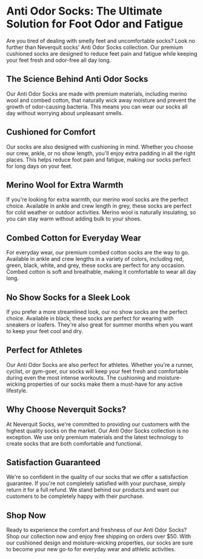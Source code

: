 # Anti Odor Socks: The Ultimate Solution for Foot Odor and Fatigue

Are you tired of dealing with smelly feet and uncomfortable socks? Look no further than Neverquit socks' Anti Odor Socks collection. Our premium cushioned socks are designed to reduce feet pain and fatigue while keeping your feet fresh and odor-free all day long.

## The Science Behind Anti Odor Socks

Our Anti Odor Socks are made with premium materials, including merino wool and combed cotton, that naturally wick away moisture and prevent the growth of odor-causing bacteria. This means you can wear our socks all day without worrying about unpleasant smells.

## Cushioned for Comfort

Our socks are also designed with cushioning in mind. Whether you choose our crew, ankle, or no show length, you'll enjoy extra padding in all the right places. This helps reduce foot pain and fatigue, making our socks perfect for long days on your feet.

## Merino Wool for Extra Warmth

If you're looking for extra warmth, our merino wool socks are the perfect choice. Available in ankle and crew length in grey, these socks are perfect for cold weather or outdoor activities. Merino wool is naturally insulating, so you can stay warm without adding bulk to your shoes.

## Combed Cotton for Everyday Wear

For everyday wear, our premium combed cotton socks are the way to go. Available in ankle and crew lengths in a variety of colors, including red, green, black, white, and grey, these socks are perfect for any occasion. Combed cotton is soft and breathable, making it comfortable to wear all day long.

## No Show Socks for a Sleek Look

If you prefer a more streamlined look, our no show socks are the perfect choice. Available in black, these socks are perfect for wearing with sneakers or loafers. They're also great for summer months when you want to keep your feet cool and dry.

## Perfect for Athletes

Our Anti Odor Socks are also perfect for athletes. Whether you're a runner, cyclist, or gym-goer, our socks will keep your feet fresh and comfortable during even the most intense workouts. The cushioning and moisture-wicking properties of our socks make them a must-have for any active lifestyle.

## Why Choose Neverquit Socks?

At Neverquit Socks, we're committed to providing our customers with the highest quality socks on the market. Our Anti Odor Socks collection is no exception. We use only premium materials and the latest technology to create socks that are both comfortable and functional.

## Satisfaction Guaranteed

We're so confident in the quality of our socks that we offer a satisfaction guarantee. If you're not completely satisfied with your purchase, simply return it for a full refund. We stand behind our products and want our customers to be completely happy with their purchase.

## Shop Now

Ready to experience the comfort and freshness of our Anti Odor Socks? Shop our collection now and enjoy free shipping on orders over $50. With our cushioned design and moisture-wicking properties, our socks are sure to become your new go-to for everyday wear and athletic activities.